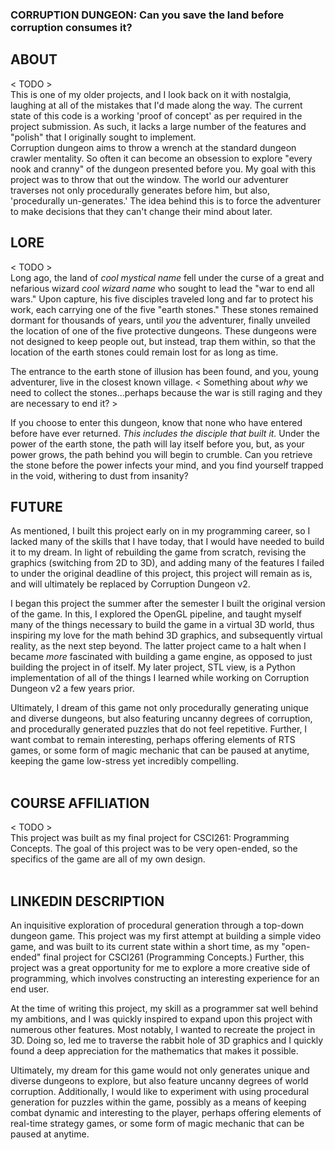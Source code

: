 ### CORRUPTION DUNGEON: Can you save the land before corruption consumes it?

## ABOUT

< TODO >  
This is one of my older projects, and I look back on it with nostalgia, laughing at all of the mistakes that I'd made along the way. The current state of this code is a working 'proof of concept' as per required in the project submission. As such, it lacks a large number of the features and "polish" that I originally sought to implement.  
Corruption dungeon aims to throw a wrench at the standard dungeon crawler mentality. So often it can become an obsession to explore "every nook and cranny" of the dungeon presented before you. My goal with this project was to throw that out the window. The world our adventurer traverses not only procedurally generates before him, but also, 'procedurally un-generates.' The idea behind this is to force the adventurer to make decisions that they can't change their mind about later.  

## LORE
< TODO >  
Long ago, the land of *cool mystical name* fell under the curse of a great and nefarious wizard *cool wizard name* who sought to lead the "war to end all wars." Upon capture, his five disciples traveled long and far to protect his work, each carrying one of the five "earth stones." These stones remained dormant for thousands of years, until *you* the adventurer, finally unveiled the location of one of the five protective dungeons. These dungeons were not designed to keep people out, but instead, trap them within, so that the location of the earth stones could remain lost for as long as time.  

The entrance to the earth stone of illusion has been found, and you, young adventurer, live in the closest known village.
< Something about *why* we need to collect the stones...perhaps because the war is still raging and they are necessary to end it? >  

If you choose to enter this dungeon, know that none who have entered before have ever returned. *This includes the disciple that built it.* Under the power of the earth stone, the path will lay itself before you, but, as your power grows, the path behind you will begin to crumble. Can you retrieve the stone before the power infects your mind, and you find yourself trapped in the void, withering to dust from insanity?  

## FUTURE

As mentioned, I built this project early on in my programming career, so I lacked many of the skills that I have today, that I would have needed to build it to my dream. In light of rebuilding the game from scratch, revising the graphics (switching from 2D to 3D), and adding many of the features I failed to under the original deadline of this project, this project will remain as is, and will ultimately be replaced by Corruption Dungeon v2.  

I began this project the summer after the semester I built the original version of the game. In this, I explored the OpenGL pipeline, and taught myself many of the things necessary to build the game in a virtual 3D world, thus inspiring my love for the math behind 3D graphics, and subsequently virtual reality, as the next step beyond. The latter project came to a halt when I became *more* fascinated with building a game engine, as opposed to just building the project in of itself. My later project, STL view, is a Python implementation of all of the things I learned while working on Corruption Dungeon v2 a few years prior.  

Ultimately, I dream of this game not only procedurally generating unique and diverse dungeons, but also featuring uncanny degrees of corruption, and procedurally generated puzzles that do not feel repetitive. Further, I want combat to remain interesting, perhaps offering elements of RTS games, or some form of magic mechanic that can be paused at anytime, keeping the game low-stress yet incredibly compelling.  
<br>

## COURSE AFFILIATION

< TODO >  
This project was built as my final project for CSCI261: Programming Concepts. The goal of this project was to be very open-ended, so the specifics of the game are all of my own design.  
<br>

## LINKEDIN DESCRIPTION

An inquisitive exploration of procedural generation through a top-down dungeon game. This project was my first attempt at building a simple video game, and was built to its current state within a short time, as my "open-ended" final project for CSCI261 (Programming Concepts.) Further, this project was a great opportunity for me to explore a more creative side of programming, which involves constructing an interesting experience for an end user.  
  
At the time of writing this project, my skill as a programmer sat well behind my ambitions, and I was quickly inspired to expand upon this project with numerous other features. Most notably, I wanted to recreate the project in 3D. Doing so, led me to traverse the rabbit hole of 3D graphics and I quickly found a deep appreciation for the mathematics that makes it possible.  
  
Ultimately, my dream for this game would not only generates unique and diverse dungeons to explore, but also feature uncanny degrees of world corruption. Additionally, I would like to experiment with using procedural generation for puzzles within the game, possibly as a means of keeping combat dynamic and interesting to the player, perhaps offering elements of real-time strategy games, or some form of magic mechanic that can be paused at anytime.  
<br>
